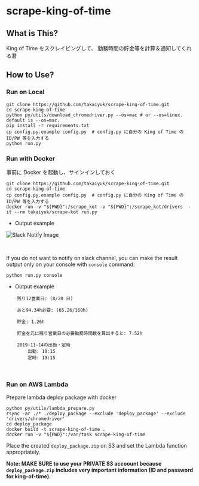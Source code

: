 # scrape-king-of-time

## What is This?

King of Time をスクレイピングして、 勤務時間の貯金等を計算＆通知してくれる君

## How to Use?

### Run on Local

```
git clone https://github.com/takaiyuk/scrape-king-of-time.git
cd scrape-king-of-time
python py/utils/download_chromedriver.py --os=mac # or --os=linux. default is --os=mac.
pip install -r requirements.txt
cp config.py.example config.py  # config.py に自分の King of Time の ID/PW 等を入力する
python run.py
```

### Run with Docker

事前に Docker を起動し、サインインしておく

```
git clone https://github.com/takaiyuk/scrape-king-of-time.git
cd scrape-king-of-time
cp config.py.example config.py  # config.py に自分の King of Time の ID/PW 等を入力する
docker run -v "${PWD}":/scrape_kot -v "${PWD}":/scrape_kot/drivers  -it --rm takaiyuk/scrape-kot run.py
```

- Output example

![Slack Notify Image](https://github.com/takaiyuk/scrape-king-of-time/blob/master/docs/source/_static/img/slack-notify-message-image.png)

<br>

If you do not want to notify on slack channel, you can make the result output only on your console with `console` command:

```
python run.py console
```

- Output example

```
    残り12営業日: (8/20 日)

    あと94.34h必要: (65.26/160h)

    貯金: 1.26h

    貯金を元に残り営業日の必要勤務時間数を算出すると: 7.52h

    2019-11-14の出勤・定時
        出勤: 10:15
        定時: 19:15
```

<br>

### Run on AWS Lambda

Prepare lambda deploy package with docker

```
python py/utils/lambda_prepare.py
rsync -ar ./* ./deploy_package --exclude 'deploy_package' --exclude 'drivers/chromedriver'
cd deploy_package
docker build -t scrape-king-of-time .
docker run -v "${PWD}":/var/task scrape-king-of-time
```

Place the created `deploy_package.zip` on S3 and set the Lambda function appropriately.

**Note: MAKE SURE to use your PRIVATE S3 accoount because `deploy_package.zip` includes very important information (ID and password for king-of-time).**
